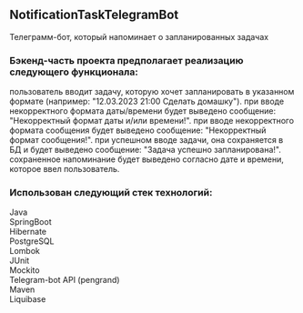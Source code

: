 ## NotificationTaskTelegramBot
Телеграмм-бот, который напоминает о запланированных задачах

### Бэкенд-часть проекта предполагает реализацию следующего функционала:
пользователь вводит задачу, которую хочет запланировать в указанном формате (например: "12.03.2023 21:00 Сделать домашку").
при вводе некорректного формата даты/времени будет выведено сообщение: "Некорректный формат даты и/или времени!".
при вводе некорректного формата сообщения будет выведено сообщение: "Некорректный формат сообщения!".
при успешном вводе задачи, она сохраняется в БД и будет выведено сообщение: "Задача успешно запланирована!".
сохраненное напоминание будет выведено согласно дате и времени, которое ввел пользователь.
### Использован следующий стек технологий:
Java<br>
SpringBoot <br>
Hibernate <br>
PostgreSQL <br>
Lombok <br>
JUnit <br>
Mockito <br>
Telegram-bot API (pengrand) <br>
Maven <br>
Liquibase 
